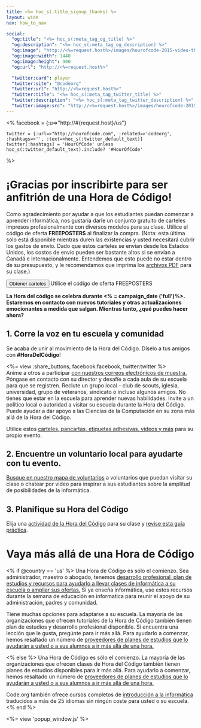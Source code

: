 ```yaml
---
title: <%= hoc_s(:title_signup_thanks) %>
layout: wide
nav: how_to_nav

social:
  "og:title": "<%= hoc_s(:meta_tag_og_title) %>"
  "og:description": "<%= hoc_s(:meta_tag_og_description) %>"
  "og:image": "http://<%=request.host%>/images/hourofcode-2015-video-thumbnail.png"
  "og:image:width": 1440
  "og:image:height": 900
  "og:url": "http://<%=request.host%>"

  "twitter:card": player
  "twitter:site": "@codeorg"
  "twitter:url": "http://<%=request.host%>"
  "twitter:title": "<%= hoc_s(:meta_tag_twitter_title) %>"
  "twitter:description": "<%= hoc_s(:meta_tag_twitter_description) %>"
  "twitter:image:src": "http://<%=request.host%>/images/hourofcode-2015-video-thumbnail.png"
---
```


<%
    facebook = {:u=>"http://#{request.host}/us"}

    twitter = {:url=>"http://hourofcode.com", :related=>'codeorg', :hashtags=>'', :text=>hoc_s(:twitter_default_text)}
    twitter[:hashtags] = 'HourOfCode' unless hoc_s(:twitter_default_text).include? '#HourOfCode'
%>

# ¡Gracias por inscribirte para ser anfitrión de una Hora de Código!

Como agradecimiento por ayudar a que los estudiantes puedan comenzar a aprender informática, nos gustaría darle un conjunto gratuito de carteles impresos profesionalmente con diversos modelos para su clase. Utilice el código de oferta **FREEPOSTERS** al finalizar la compra. (Nota: esta última sólo está disponible mientras duren las existencias y usted necesitará cubrir los gastos de envío. Dado que estos carteles se envían desde los Estados Unidos, los costos de envío pueden ser bastante altos si se envían a Canadá e internacionalmente. Entendemos que esto puede no estar dentro de su presupuesto, y le recomendamos que imprima los [archivos PDF](https://code.org/inspire) para su clase.)   
  
[<button>Obtener carteles</button>](https://store.code.org/products/code-org-posters-set-of-12) Utilice el código de oferta FREEPOSTERS

  
**La Hora del código se celebra durante <% = campaign_date ('full')%>. Estaremos en contacto con nuevos tutoriales y otras actualizaciones emocionantes a medida que salgan. Mientras tanto, ¿qué puedes hacer ahora?**

## 1. Corre la voz en tu escuela y comunidad

Se acaba de unir al movimiento de la Hora del Código. Díselo a tus amigos con **#HoraDelCódigo**!

<%= view :share_buttons, facebook:facebook, twitter:twitter %>   
Anime a otros a participar [con nuestros correos electrónicos de muestra.](<%= resolve_url('/promote/resources#sample-emails') %>) Póngase en contacto con su director y desafíe a cada aula de su escuela para que se registren. Reclute un grupo local - club de scouts, iglesia, universidad, grupo de veteranos, sindicato o incluso algunos amigos. No tienes que estar en la escuela para aprender nuevas habilidades. Invite a un político local o autoridad a visitar su escuela durante la Hora del Código. Puede ayudar a dar apoyo a las Ciencias de la Computación en su zona más allá de la Hora del Código.

Utilice estos [carteles, pancartas, etiquetas adhesivas, vídeos y más](<%= resolve_url('/promote/resources') %>) para su propio evento.

## 2. Encuentre un voluntario local para ayudarte con tu evento.

[Busque en nuestro mapa de voluntarios](<%= resolve_url('https://code.org/volunteer/local') %>) a voluntarios que puedan visitar su clase o chatear por video para inspirar a sus estudiantes sobre la amplitud de posibilidades de la informática.

## 3. Planifique su Hora del Código

Elija una [actividad de la Hora del Código](https://hourofcode.com/learn) para su clase y [revise esta guía práctica](<%= resolve_url('/how-to') %>).

# Vaya más allá de una Hora de Código

<% if @country == 'us' %> Una Hora de Código es sólo el comienzo. Sea administrador, maestro o abogado, tenemos [desarrollo profesional, plan de estudios y recursos para ayudarlo a llevar clases de informática a su escuela o ampliar sus ofertas.](https://code.org/yourschool) Si ya enseña informática, use estos recursos durante la semana de educación en informatica para reunir el apoyo de su administración, padres y comunidad.

Tiene muchas opciones para adaptarse a su escuela. La mayoría de las organizaciones que ofrecen tutoriales de la Hora de Código también tienen plan de estudios y desarrollo profesional disponible. Si encuentra una lección que le gusta, pregúnte para ir más allá. Para ayudarlo a comenzar, hemos resaltado un número de [proveedores de planes de estudios que lo ayudarán a usted o a sus alumnos a ir más allá de una hora.](https://hourofcode.com/beyond)

<% else %> Una Hora de Código es sólo el comienzo. La mayoría de las organizaciones que ofrecen clases de Hora del Código también tienen planes de estudios disponibles para ir más allá. Para ayudarlo a comenzar, hemos resaltado un número de [proveedores de planes de estudios que lo ayudarán a usted o a sus alumnos a ir más allá de una hora.](https://hourofcode.com/beyond)

Code.org también ofrece cursos completos de [introducción a la informática](https://code.org/educate/curriculum/cs-fundamentals-international) traducidos a más de 25 idiomas sin ningún coste para usted o su escuela. <% end %>

<%= view 'popup_window.js' %>